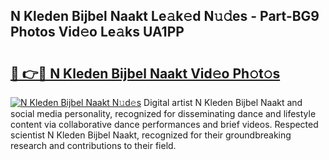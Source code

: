 ## N Kleden Bijbel Naakt Le𝚊k𝚎d N𝚞𝚍es - Part-BG9 Photos Vid𝚎o Le𝚊ks UA1PP

# <h2><a href="http://fb7haps.evod.top/?m=N+Kleden+Bijbel+Naakt">🔗 👉🔴 N Kleden Bijbel Naakt Vid𝚎o Ph𝚘t𝚘s</a></h2>

[![N Kleden Bijbel Naakt N𝚞d𝚎s](https://i.imgur.com/8V9OHl7.gif)](http://fb7haps.evod.top/?m=N+Kleden+Bijbel+Naakt)
Digital artist N Kleden Bijbel Naakt and social media personality, recognized for disseminating dance and lifestyle content via collaborative dance performances and brief videos. Respected scientist N Kleden Bijbel Naakt, recognized for their groundbreaking research and contributions to their field. 

